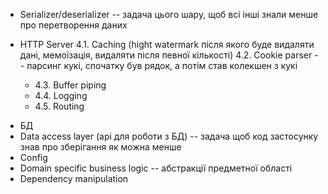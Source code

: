 - Serializer/deserializer -- задача цього шару, щоб всі інші знали менше про перетворення даних

- HTTP Server
  4.1. Caching (hight watermark після якого буде видаляти дані, мемоїзація, видаляти після певної кількості)
  4.2. Cookie parser -- парсинг кукі, спочатку був рядок, а потім став колекшен з кукі
  + 4.3. Buffer piping
  + 4.4. Logging
  + 4.5. Routing

+ БД
+ Data access layer (api для роботи з БД) -- задача щоб код застосунку знав про зберігання як можна менше
+ Config
+ Domain specific business logic -- абстракції предметної області
+ Dependency manipulation
